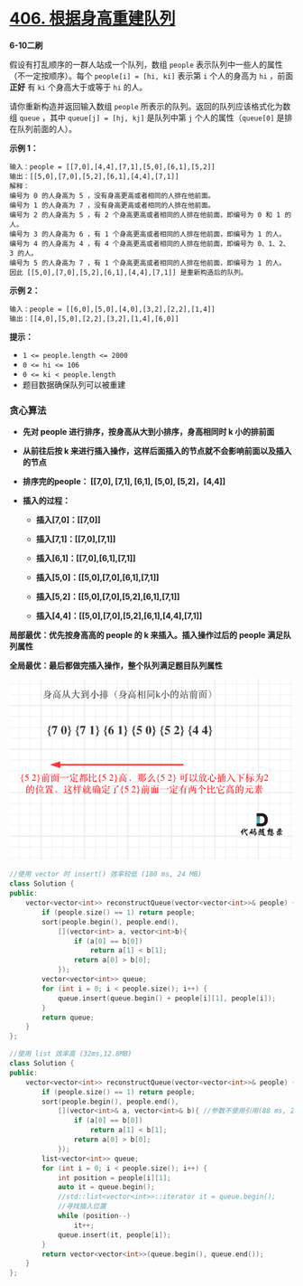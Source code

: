 # [406. 根据身高重建队列](https://leetcode-cn.com/problems/queue-reconstruction-by-height/)

**6-10二刷**

假设有打乱顺序的一群人站成一个队列，数组 `people` 表示队列中一些人的属性（不一定按顺序）。每个 `people[i] = [hi, ki]` 表示第 `i` 个人的身高为 `hi` ，前面 **正好** 有 `ki` 个身高大于或等于 `hi` 的人。

请你重新构造并返回输入数组 `people` 所表示的队列。返回的队列应该格式化为数组 `queue` ，其中 `queue[j] = [hj, kj]` 是队列中第 `j` 个人的属性（`queue[0]` 是排在队列前面的人）。

**示例 1：**

```
输入：people = [[7,0],[4,4],[7,1],[5,0],[6,1],[5,2]]
输出：[[5,0],[7,0],[5,2],[6,1],[4,4],[7,1]]
解释：
编号为 0 的人身高为 5 ，没有身高更高或者相同的人排在他前面。
编号为 1 的人身高为 7 ，没有身高更高或者相同的人排在他前面。
编号为 2 的人身高为 5 ，有 2 个身高更高或者相同的人排在他前面，即编号为 0 和 1 的人。
编号为 3 的人身高为 6 ，有 1 个身高更高或者相同的人排在他前面，即编号为 1 的人。
编号为 4 的人身高为 4 ，有 4 个身高更高或者相同的人排在他前面，即编号为 0、1、2、3 的人。
编号为 5 的人身高为 7 ，有 1 个身高更高或者相同的人排在他前面，即编号为 1 的人。
因此 [[5,0],[7,0],[5,2],[6,1],[4,4],[7,1]] 是重新构造后的队列。
```

**示例 2：**

```
输入：people = [[6,0],[5,0],[4,0],[3,2],[2,2],[1,4]]
输出：[[4,0],[5,0],[2,2],[3,2],[1,4],[6,0]]
```

**提示：**

- `1 <= people.length <= 2000`
- `0 <= hi <= 106`
- `0 <= ki < people.length`
- 题目数据确保队列可以被重建

### 贪心算法

- **先对 people 进行排序，按身高从大到小排序，身高相同时 k 小的排前面**
- **从前往后按 k 来进行插入操作，这样后面插入的节点就不会影响前面以及插入的节点**

- **排序完的people： [[7,0], [7,1], [6,1], [5,0], [5,2]，[4,4]]**

- **插入的过程：**

  - **插入[7,0]：[[7,0]]**

  - **插入[7,1]：[[7,0],[7,1]]**

  - **插入[6,1]：[[7,0],[6,1],[7,1]]**

  - **插入[5,0]：[[5,0],[7,0],[6,1],[7,1]]**

  - **插入[5,2]：[[5,0],[7,0],[5,2],[6,1],[7,1]]**

  - **插入[4,4]：[[5,0],[7,0],[5,2],[6,1],[4,4],[7,1]]**

**局部最优：优先按身高高的 people 的 k 来插入。插入操作过后的 people 满足队列属性**

**全局最优：最后都做完插入操作，整个队列满足题目队列属性**

![406.根据身高重建队列](../../Images/11.根据身高重建队列.assets/20201216201851982.png)

```c++
//使用 vector 时 insert() 效率较低 (180 ms, 24 MB)
class Solution {
public:
    vector<vector<int>> reconstructQueue(vector<vector<int>>& people) {
        if (people.size() == 1) return people;
        sort(people.begin(), people.end(), 
            [](vector<int> a, vector<int>b){
                if (a[0] == b[0])
                    return a[1] < b[1];
                return a[0] > b[0];
            });
        vector<vector<int>> queue;
        for (int i = 0; i < people.size(); i++) {
            queue.insert(queue.begin() + people[i][1], people[i]);
        }
        return queue;
    }
};
```

```c++
//使用 list 效率高 (32ms,12.8MB)
class Solution {
public:
    vector<vector<int>> reconstructQueue(vector<vector<int>>& people) {
        if (people.size() == 1) return people;
        sort(people.begin(), people.end(), 
            [](vector<int>& a, vector<int>& b){ //参数不使用引用(88 ms, 25 MB)
                if (a[0] == b[0])
                    return a[1] < b[1];
                return a[0] > b[0];
            });
        list<vector<int>> queue;
        for (int i = 0; i < people.size(); i++) {
            int position = people[i][1];
            auto it = queue.begin();
            //std::list<vector<int>>::iterator it = queue.begin();
            //寻找插入位置
            while (position--)
                it++;
            queue.insert(it, people[i]);
        }
        return vector<vector<int>>(queue.begin(), queue.end());
    }
};
```


